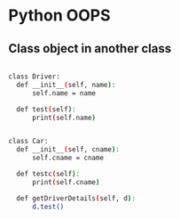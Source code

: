 # Python OOPS

## Class object in another class
  ```sh

class Driver:
    def __init__(self, name):
        self.name = name

    def test(self):
        print(self.name)


class Car:
    def __init__(self, cname):
        self.cname = cname

    def testc(self):
        print(self.cname)

    def getDriverDetails(self, d):
        d.test()

  ```
